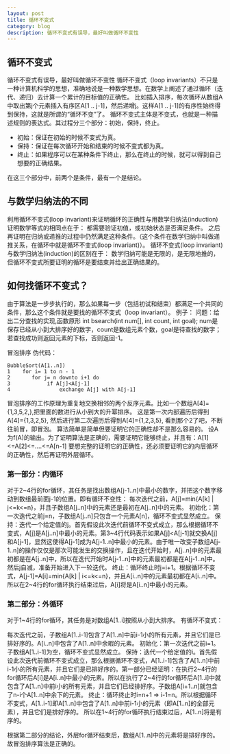 ```yaml
---
layout: post
title: 循环不变式
category: blog
description: 循环不变式有误导，最好叫做循环不变性
---
```


## 循环不变式

循环不变式有误导，最好叫做循环不变性
循环不变式（loop invariants）不只是一种计算机科学的思想，准确地说是一种数学思想。在数学上阐述了通过循环（迭代、递归）去计算一个累计的目标值的正确性。
比如插入排序，每次循环从数组A中取出第j个元素插入有序区A[1 .. j-1]，然后递增j。这样A[1 .. j-1]的有序性始终得到保持，这就是所谓的“循环不变”了。
循环不变式主体是不变式，也就是一种描述规则的表达式。其过程分三个部分：初始，保持，终止。

* 初始：保证在初始的时候不变式为真。
* 保持：保证在每次循环开始和结束的时候不变式都为真。
* 终止：如果程序可以在某种条件下终止，那么在终止的时候，就可以得到自己想要的正确结果。

在这三个部分中，前两个是条件，最有一个是结论。

## 与数学归纳法的不同

利用循环不变式(loop invariant)来证明循环的正确性与用数学归纳法(induction)证明数学等式的相同点在于：
都需要验证初值，或初始状态是否满足条件。
之后再证明在归纳或递推的过程中仍然满足这种条件。（这个条件在数学归纳中叫做递推关系，在循环中就是循环不变式(loop invariant)）。
循环不变式(loop invariant)与数学归纳法(induction)的区别在于：
数学归纳可能是无限的，是无限地推的，但循环不变式所要证明的循环是要结束并给出正确结果的。

## 如何找循环不变式？
由于算法是一步步执行的，那么如果每一步（包括初试和结束）都满足一个共同的条件，那么这个条件就是要找的循环不变式（loop invariant）。
例子：
问题：给出二分查找的实现,函数原形 int bsearch(int num[], int count, int goal); 
num是保存已经从小到大排序好的数字，count是数组元素个数，goal是待查找的数字；
若查找成功则返回元素的下标，否则返回-1。

冒泡排序 伪代码：

	BubbleSort(A[1..n])
	1    for i= 1 to n - 1
	2       for j= n downto i+1 do
	3            if A[j]<A[j-1]
	4                exchange A[j] with A[j-1]
	
冒泡排序的工作原理为重复地交换相邻的两个反序元素。比如一个数组A[4]={1,3,5,2,},把里面的数进行从小到大的升幂排序。
这是第一次内部遍历后得到A[4]={1,3,2,5},
然后进行第二次遍历后得到A[4]={1,2,3,5},
看到那个2了吧，不断往前冒，即冒泡。
算法简单是简单但要证明它的正确性却不是那么容易的。
设A为f(A)的输出。为了证明算法是正确的，需要证明它能够终止，并且有：A[1]<=A[2]<=....<=A[n-1]
要想完整的证明它的正确性，还必须要证明它的内层循环的正确性，然后再证明外层循环。
### 第一部分：内循环
对于2~4行的for循环，其任务是找出数组A[j-1..n]中最小的数字，并把这个数字移动到数组最前面j-1的位置。即有循环不变性：
每次迭代之前，A[j]=min{A[k] | j<=k<=n}，并且子数组A[j..n]中的元素还是最初在A[j..n]中的元素。
初始化：第一次迭代之前j=n，子数组A[j..n]只包含一个元素A[n]，循环不变式显然成立。
保持：迭代一个给定值的j。首先假设此次迭代前循环不变式成立，那么根据循环不变式，A[j]是A[j..n]中最小的元素。第3~4行代码表示如果A[j]<A[j-1]就交换A[j]和A[j-1]，显然这使得A[j-1]成为A[j-1..n]中最小的元素。由于唯一改变子数组A[j-1..n]的操作仅仅是那次可能发生的交换操作，且在迭代开始时，A[j..n]中的元素最初都是在A[j..n]中，所以在迭代开始时A[j-1..n]中的元素最初都是在A[j-1..n]中。然后j自减，准备开始进入下一轮迭代。
终止：循环终止时j=i+1。根据循环不变式，A[j-1]=A[i]=min{A[k] | i<=k<=n}，并且A[i..n]中的元素最初都在A[i..n]中。
所以在2~4行的for循环执行结束过后，A[i]将是A[i..n]中最小的元素。

### 第二部分：外循环

对于1~4行的for循环，其任务是对数组A[1..i]按照从小到大排序。 有循环不变式：

每次迭代之前，子数组A[1..i-1]包含了A[1..n]中前i-1小的所有元素，并且它们是已排好序的。A[i..n]中包含了A[1..n]中余暇的元素。
初始化：第一次迭代之前i=1。子数组A[1..i-1]为空，循环不变式显然成立。
保持：迭代一个给定值的i。首先假设此次迭代前循环不变式成立，那么根据循环不变式，A[1..i-1]包含了A[1..n]中前i-1小的所有元素，并且它们是已排好序的。第一部分已经证明：在执行2~4行的for循环后A[i]是A[i..n]中最小的元素。所以在执行了2~4行的for循环后A[1..i]中就包含了A[1..n]中前i小的所有元素，并且它们已经排好序。子数组A[i+1..n]就包含了n-i个A[1..n]中余下的元素。
终止：循环终止时i=n+1 => i-1=n。所以根据循环不变式，A[1..i-1]即A[1..n]中包含了A[1..n]中前i-1小的元素（即A[1..n]的全部元素），并且它们是排好序的。
所以在1~4行的for循环执行结束过后，A[1..n]将是有序的。

根据第二部分的结论，外层for循环结束后，数组A[1..n]中的元素将是排好序的。故冒泡排序算法是正确的。

